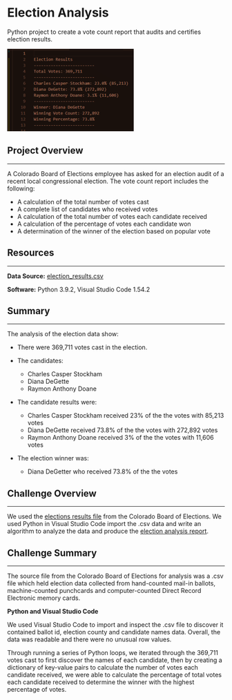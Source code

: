 # Election Analysis
Python project to create a vote count report that audits and certifies election results.

![Election Results](election_results.png)

## Project Overview
---
A Colorado Board of Elections employee has asked for an election audit of a recent local congressional election. The vote count report includes the following:
- A calculation of the total number of votes cast
- A complete list of candidates who received votes
- A calculation of the total number of votes each candidate received
- A calculation of the percentage of votes each candidate won
- A determination of the winner of the election based on popular vote

## Resources
---
**Data Source:** [election_results.csv](Resources/election_results.csv)

**Software:** Python 3.9.2, Visual Studio Code 1.54.2


## Summary
---

The analysis of the election data show:

- There were 369,711 votes cast in the election.

- The candidates:
  - Charles Casper Stockham
  - Diana DeGette
  - Raymon Anthony Doane

- The candidate results were:
  - Charles Casper Stockham received 23% of the the votes with 85,213 votes
  - Diana DeGette received 73.8% of the the votes with 272,892 votes
  - Raymon Anthony Doane received 3% of the the votes with 11,606 votes

- The election winner was:
   - Diana DeGetter who received 73.8% of the the votes

## Challenge Overview
---
We used the [elections results file](Resources/election_results.csv) from the Colorado Board of Elections. We used Python in Visual Studio Code import the .csv data and write an algorithm to analyze the data and produce the [election analysis report](analysis/election_analysis.txt).

## Challenge Summary
---
The source file from the Colorado Board of Elections for analysis was a .csv file which held election data collected from hand-counted mail-in ballots, machine-counted punchcards and computer-counted Direct Record Electronic memory cards. 

**Python and Visual Studio Code**

We used Visual Studio Code to import and inspect the .csv file to discover it contained ballot id, election county and candidate names data. Overall, the data was readable and there were no unusual row values.

Through running a series of Python loops, we iterated through the 369,711 votes cast to first discover the names of each candidate, then by creating a dictionary of key-value pairs to calculate the number of votes each candidate received, we were able to calculate the percentage of total votes each candidate received to determine the winner with the highest percentage of votes.